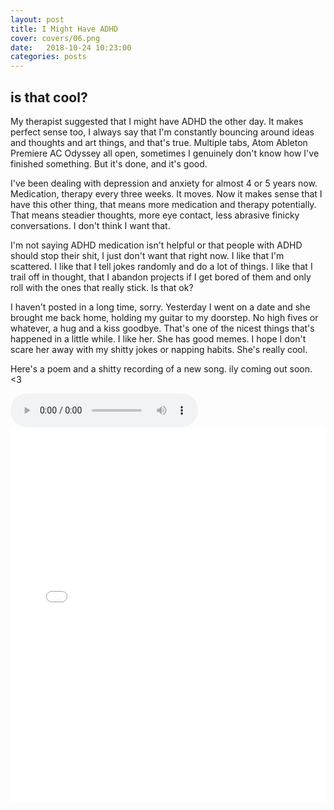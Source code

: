 ```yaml
---
layout: post
title: I Might Have ADHD
cover: covers/06.png
date:   2018-10-24 10:23:00
categories: posts
---
```


## is that cool?

My therapist suggested that I might have ADHD the other day. It makes perfect sense too, I always say that I'm constantly bouncing around ideas and thoughts and art things, and that's true. Multiple tabs, Atom Ableton Premiere AC Odyssey all open, sometimes I genuinely don't know how I've finished something. But it's done, and it's good.

I've been dealing with depression and anxiety for almost 4 or 5 years now. Medication, therapy every three weeks. It moves. Now it makes sense that I have this other thing, that means more medication and therapy potentially. That means steadier thoughts, more eye contact, less abrasive finicky conversations. I don't think I want that.

I'm not saying ADHD medication isn't helpful or that people with ADHD should stop their shit, I just don't want that right now. I like that I'm scattered. I like that I tell jokes randomly and do a lot of things. I like that I trail off in thought, that I abandon projects if I get bored of them and only roll with the ones that really stick. Is that ok?

I haven't posted in a long time, sorry. Yesterday I went on a date and she brought me back home, holding my guitar to my doorstep. No high fives or whatever, a hug and a kiss goodbye. That's one of the nicest things that's happened in a little while. I like her. She has good memes. I hope I don't scare her away with my shitty jokes or napping habits. She's really cool.

Here's a poem and a shitty recording of a new song. ily coming out soon. <3

<audio controls>
  <source src="{{ site.baseurl }}/audio/bargain.mp3" type="audio/mpeg">
Your browser does not support the audio element.
</audio>
<br>

<embed src="media/ayahuasca.pdf" type="application/pdf" width="100%" height="600px" />
